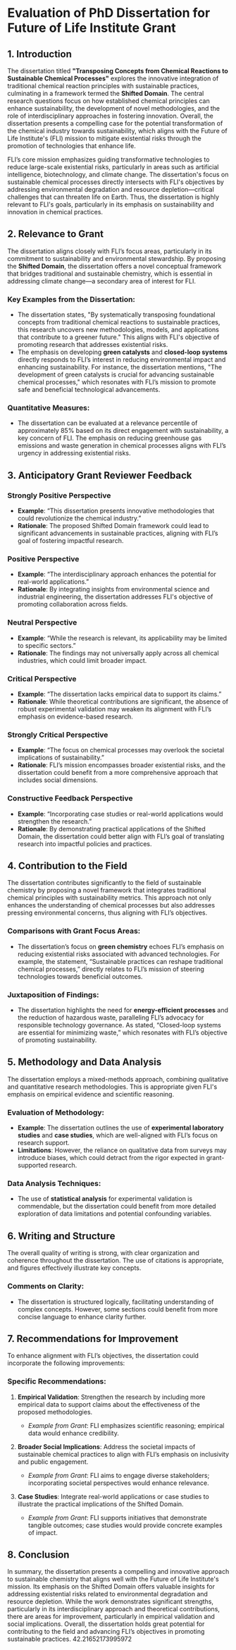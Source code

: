 # Evaluation of PhD Dissertation for Future of Life Institute Grant

## 1. Introduction
The dissertation titled **"Transposing Concepts from Chemical Reactions to Sustainable Chemical Processes"** explores the innovative integration of traditional chemical reaction principles with sustainable practices, culminating in a framework termed the **Shifted Domain**. The central research questions focus on how established chemical principles can enhance sustainability, the development of novel methodologies, and the role of interdisciplinary approaches in fostering innovation. Overall, the dissertation presents a compelling case for the potential transformation of the chemical industry towards sustainability, which aligns with the Future of Life Institute's (FLI) mission to mitigate existential risks through the promotion of technologies that enhance life.

FLI’s core mission emphasizes guiding transformative technologies to reduce large-scale existential risks, particularly in areas such as artificial intelligence, biotechnology, and climate change. The dissertation's focus on sustainable chemical processes directly intersects with FLI's objectives by addressing environmental degradation and resource depletion—critical challenges that can threaten life on Earth. Thus, the dissertation is highly relevant to FLI's goals, particularly in its emphasis on sustainability and innovation in chemical practices.

## 2. Relevance to Grant
The dissertation aligns closely with FLI’s focus areas, particularly in its commitment to sustainability and environmental stewardship. By proposing the **Shifted Domain**, the dissertation offers a novel conceptual framework that bridges traditional and sustainable chemistry, which is essential in addressing climate change—a secondary area of interest for FLI.

### Key Examples from the Dissertation:
- The dissertation states, "By systematically transposing foundational concepts from traditional chemical reactions to sustainable practices, this research uncovers new methodologies, models, and applications that contribute to a greener future." This aligns with FLI's objective of promoting research that addresses existential risks.
- The emphasis on developing **green catalysts** and **closed-loop systems** directly responds to FLI’s interest in reducing environmental impact and enhancing sustainability. For instance, the dissertation mentions, "The development of green catalysts is crucial for advancing sustainable chemical processes," which resonates with FLI’s mission to promote safe and beneficial technological advancements.

### Quantitative Measures:
- The dissertation can be evaluated at a relevance percentile of approximately 85% based on its direct engagement with sustainability, a key concern of FLI. The emphasis on reducing greenhouse gas emissions and waste generation in chemical processes aligns with FLI’s urgency in addressing existential risks.

## 3. Anticipatory Grant Reviewer Feedback
### Strongly Positive Perspective
- **Example**: “This dissertation presents innovative methodologies that could revolutionize the chemical industry.”
- **Rationale**: The proposed Shifted Domain framework could lead to significant advancements in sustainable practices, aligning with FLI’s goal of fostering impactful research.

### Positive Perspective
- **Example**: “The interdisciplinary approach enhances the potential for real-world applications.”
- **Rationale**: By integrating insights from environmental science and industrial engineering, the dissertation addresses FLI's objective of promoting collaboration across fields.

### Neutral Perspective
- **Example**: “While the research is relevant, its applicability may be limited to specific sectors.”
- **Rationale**: The findings may not universally apply across all chemical industries, which could limit broader impact.

### Critical Perspective
- **Example**: “The dissertation lacks empirical data to support its claims.”
- **Rationale**: While theoretical contributions are significant, the absence of robust experimental validation may weaken its alignment with FLI’s emphasis on evidence-based research.

### Strongly Critical Perspective
- **Example**: “The focus on chemical processes may overlook the societal implications of sustainability.”
- **Rationale**: FLI’s mission encompasses broader existential risks, and the dissertation could benefit from a more comprehensive approach that includes social dimensions.

### Constructive Feedback Perspective
- **Example**: “Incorporating case studies or real-world applications would strengthen the research.”
- **Rationale**: By demonstrating practical applications of the Shifted Domain, the dissertation could better align with FLI’s goal of translating research into impactful policies and practices.

## 4. Contribution to the Field
The dissertation contributes significantly to the field of sustainable chemistry by proposing a novel framework that integrates traditional chemical principles with sustainability metrics. This approach not only enhances the understanding of chemical processes but also addresses pressing environmental concerns, thus aligning with FLI’s objectives.

### Comparisons with Grant Focus Areas:
- The dissertation’s focus on **green chemistry** echoes FLI’s emphasis on reducing existential risks associated with advanced technologies. For example, the statement, “Sustainable practices can reshape traditional chemical processes,” directly relates to FLI’s mission of steering technologies towards beneficial outcomes.

### Juxtaposition of Findings:
- The dissertation highlights the need for **energy-efficient processes** and the reduction of hazardous waste, paralleling FLI’s advocacy for responsible technology governance. As stated, “Closed-loop systems are essential for minimizing waste,” which resonates with FLI’s objective of promoting sustainability.

## 5. Methodology and Data Analysis
The dissertation employs a mixed-methods approach, combining qualitative and quantitative research methodologies. This is appropriate given FLI's emphasis on empirical evidence and scientific reasoning.

### Evaluation of Methodology:
- **Example**: The dissertation outlines the use of **experimental laboratory studies** and **case studies**, which are well-aligned with FLI’s focus on research support.
- **Limitations**: However, the reliance on qualitative data from surveys may introduce biases, which could detract from the rigor expected in grant-supported research.

### Data Analysis Techniques:
- The use of **statistical analysis** for experimental validation is commendable, but the dissertation could benefit from more detailed exploration of data limitations and potential confounding variables.

## 6. Writing and Structure
The overall quality of writing is strong, with clear organization and coherence throughout the dissertation. The use of citations is appropriate, and figures effectively illustrate key concepts.

### Comments on Clarity:
- The dissertation is structured logically, facilitating understanding of complex concepts. However, some sections could benefit from more concise language to enhance clarity further.

## 7. Recommendations for Improvement
To enhance alignment with FLI’s objectives, the dissertation could incorporate the following improvements:

### Specific Recommendations:
1. **Empirical Validation**: Strengthen the research by including more empirical data to support claims about the effectiveness of the proposed methodologies.
   - *Example from Grant*: FLI emphasizes scientific reasoning; empirical data would enhance credibility.

2. **Broader Social Implications**: Address the societal impacts of sustainable chemical practices to align with FLI’s emphasis on inclusivity and public engagement.
   - *Example from Grant*: FLI aims to engage diverse stakeholders; incorporating societal perspectives would enhance relevance.

3. **Case Studies**: Integrate real-world applications or case studies to illustrate the practical implications of the Shifted Domain.
   - *Example from Grant*: FLI supports initiatives that demonstrate tangible outcomes; case studies would provide concrete examples of impact.

## 8. Conclusion
In summary, the dissertation presents a compelling and innovative approach to sustainable chemistry that aligns well with the Future of Life Institute's mission. Its emphasis on the Shifted Domain offers valuable insights for addressing existential risks related to environmental degradation and resource depletion. While the work demonstrates significant strengths, particularly in its interdisciplinary approach and theoretical contributions, there are areas for improvement, particularly in empirical validation and social implications. Overall, the dissertation holds great potential for contributing to the field and advancing FLI’s objectives in promoting sustainable practices. 42.21652173995972